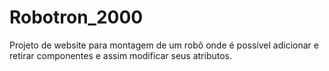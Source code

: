 # Robotron_2000
Projeto de website para montagem de um robô onde é possível adicionar e retirar componentes e assim modificar seus atributos.
